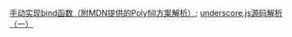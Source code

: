 
[手动实现bind函数（附MDN提供的Polyfill方案解析）](https://www.javascriptcn.com/read-33474.html);
[underscore.js源码解析（一）](https://www.cnblogs.com/WhiteBlade/p/5215434.html)